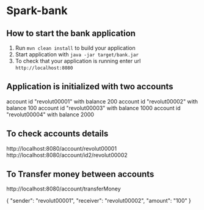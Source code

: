 # Spark-bank
How to start the bank application
---

1. Run `mvn clean install` to build your application
1. Start application with `java -jar target/bank.jar`
1. To check that your application is running enter url `http://localhost:8080`

Application is initialized with two accounts
---
account id "revolut00001" with balance 200
account id "revolut00002" with balance 100
account id "revolut00003" with balance 1000
account id "revolut00004" with balance 2000


To check accounts details
---
http://localhost:8080/account/revolut00001
http://localhost:8080/account/id2/revolut00002


To Transfer money between accounts
---
http://localhost:8080/account/transferMoney


{
  "sender": "revolut00001",
  "receiver": "revolut00002",
  "amount": "100"
}
